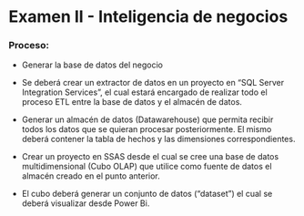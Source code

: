 # Examen II - Inteligencia de negocios

### Proceso:

-  Generar la base de datos del negocio

- Se deberá crear un extractor de datos en un proyecto en “SQL
Server Integration Services”, el cual estará encargado de realizar todo el
proceso ETL entre la base de datos y el almacén de datos.

- Generar un almacén de datos (Datawarehouse) que permita recibir
todos los datos que se quieran procesar posteriormente. El mismo
deberá contener la tabla de hechos y las dimensiones correspondientes.

- Crear un proyecto en SSAS desde el cual se cree una base de datos
multidimensional (Cubo OLAP) que utilice como fuente de datos el
almacén creado en el punto anterior.

- El cubo deberá generar un conjunto de datos (“dataset”) el cual se
deberá visualizar desde Power Bi.